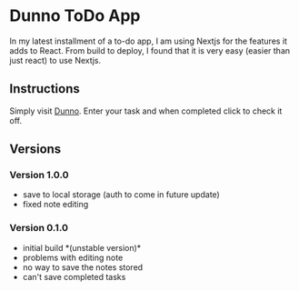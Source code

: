 # Dunno ToDo App

In my latest installment of a to-do app, I am using Nextjs for the features it adds to React. From build to deploy, I found that it is very easy (easier than just react) to use Nextjs.

## Instructions

Simply visit [Dunno](https://dunno-todoapp.vercel.app/). Enter your task and when completed click to check it off.

## Versions

### Version 1.0.0

- save to local storage (auth to come in future update)
- fixed note editing

### Version 0.1.0

- initial build \*(unstable version)\*
- problems with editing note
- no way to save the notes stored
- can't save completed tasks
